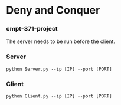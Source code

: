 # Deny and Conquer
### cmpt-371-project

The server needs to be run before the client.

### Server
```
python Server.py --ip [IP] --port [PORT]
```

### Client
```
python Client.py --ip [IP] --port [PORT]
```